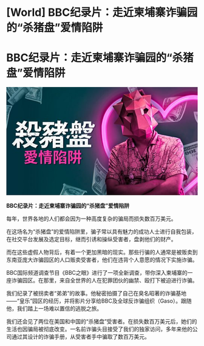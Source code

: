 # [World] BBC纪录片：走近柬埔寨诈骗园的“杀猪盘”爱情陷阱

#  BBC纪录片：走近柬埔寨诈骗园的“杀猪盘”爱情陷阱

![](p0f7p72s.jpg)

**BBC纪录片：走近柬埔寨诈骗园的“杀猪盘”爱情陷阱**


每年，世界各地的人们都会因为一种高度复杂的骗局而损失数百万美元。

在这场名为“杀猪盘”的爱情陷阱里，骗子常以具有魅力的成功人士进行自我包装，在社交平台发展及选定目标，继而引诱和操纵受害者，盘剥他们的财产。

而在这些虚假人物背后，有着一个更加黑暗的现实。那些行骗的人通常是被贩卖到东南亚庞大诈骗园区的人口贩卖受害者，他们在违背个人意愿的情况下实施诈骗。

BBC国际频道调查节目《BBC之眼》进行了一项全新调查，带你深入柬埔寨的一座诈骗园区。在那里，来自全世界的人在犯罪团伙的幽禁、殴打下被迫进行诈骗。

我们纪录了被拐卖者“弟弟”的故事。他秘密拍摄了自己在臭名昭著的诈骗基地 ——“皇乐”园区的经历，并将影片分享给BBC及全球反诈骗组织（Gaso）。跟随他，我们踏上一场难以置信的逃脱之旅。

我们还会见了两位在美国和中国的“杀猪盘”受害者。在损失数百万美元后，她们的生活也因骗局被彻底改变。一名前诈骗头目接受了我们的独家访问，多年来他的公司通过其设计的诈骗手册，从受害者手中骗取了数百万美元。


